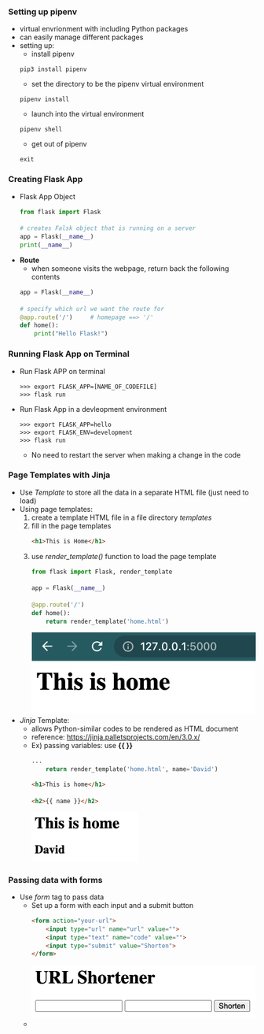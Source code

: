 ### Setting up pipenv
- virtual envrionment with including Python packages
- can easily manage different packages
- setting up:
    - install pipenv
    ```
    pip3 install pipenv
    ```
    - set the directory to be the pipenv virtual environment
    ```
    pipenv install
    ```
    - launch into the virtual environment
    ```
    pipenv shell
    ```
    - get out of pipenv
    ```
    exit
    ```

### Creating Flask App
- Flask App Object
    ```python
    from flask import Flask

    # creates Falsk object that is running on a server
    app = Flask(__name__)
    print(__name__)
    ```
- **Route**
    - when someone visits the webpage, return back the following contents
    ```python
    app = Flask(__name__)
    
    # specify which url we want the route for
    @app.route('/')     # homepage ==> '/'
    def home():
        print("Hello Flask!")
    ```

### Running Flask App on Terminal
- Run Flask APP on terminal
    ```
    >>> export FLASK_APP=[NAME_OF_CODEFILE]
    >>> flask run
    ```
- Run Flask App in a devleopment environment
    ```
    >>> export FLASK_APP=hello
    >>> export FLASK_ENV=development
    >>> flask run
    ```
    - No need to restart the server when making a change in the code

### Page Templates with Jinja
- Use _Template_ to store all the data in a separate HTML file (just need to load)
- Using page templates:
    1. create a template HTML file in a file directory _templates_
    2. fill in the page templates
        ```html
        <h1>This is Home</h1>
        ```
    3. use _render_template()_ function to load the page template
        ```python
        from flask import Flask, render_template

        app = Flask(__name__)

        @app.route('/')
        def home():
            return render_template('home.html')
        ```
        ![home_render](home.png)
- _Jinja_ Template:
    - allows Python-similar codes to be rendered as HTML document
    - reference: https://jinja.palletsprojects.com/en/3.0.x/
    - Ex) passing variables: use **{{ }}**
        ```python
        ...
            return render_template('home.html', name='David')
        ```
        ```html
        <h1>This is home</h1>

        <h2>{{ name }}</h2>
        ```
        ![Jinja_Variable](jinja_variable.png)

### Passing data with forms
- Use _form_ tag to pass data
    - Set up a form with each input and a submit button
        ```html
        <form action="your-url">
            <input type="url" name="url" value="">
            <input type="text" name="code" value="">
            <input type="submit" value="Shorten">
        </form>
        ```
        ![Form_1](form1.png)
    - 